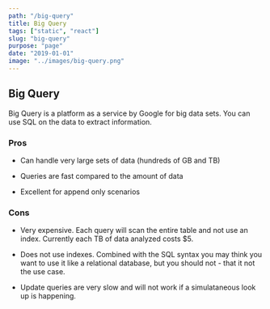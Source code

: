 ```yaml
---
path: "/big-query"
title: Big Query
tags: ["static", "react"]
slug: "big-query"
purpose: "page"
date: "2019-01-01"
image: "../images/big-query.png"
---
```


## Big Query

Big Query is a platform as a service by Google for big data sets. You can use SQL on the data to extract information.

<div class="product">

### Pros

- Can handle very large sets of data (hundreds of GB and TB)

- Queries are fast compared to the amount of data

- Excellent for append only scenarios 

### Cons

- Very expensive. Each query will scan the entire table and not use an index. Currently each TB of data analyzed costs $5.

- Does not use indexes. Combined with the SQL syntax you may think you want to use it like a relational database, but you should not - that it not the use case.

- Update queries are very slow and will not work if a simulataneous look up is happening.

<div>
